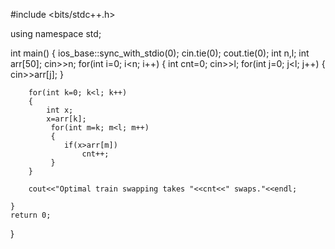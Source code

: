 #include <bits/stdc++.h>

using namespace std;

int main()
{
    ios_base::sync_with_stdio(0); cin.tie(0); cout.tie(0);
    int n,l;
    int arr[50];
    cin>>n;
    for(int i=0; i<n; i++)
    {
        int cnt=0;
        cin>>l;
        for(int j=0; j<l; j++)
        {
            cin>>arr[j];
        }

        for(int k=0; k<l; k++)
        {
            int x;
            x=arr[k];
             for(int m=k; m<l; m++)
             {
                if(x>arr[m])
                    cnt++;
             }
        }

        cout<<"Optimal train swapping takes "<<cnt<<" swaps."<<endl;

    }
    return 0;
}
